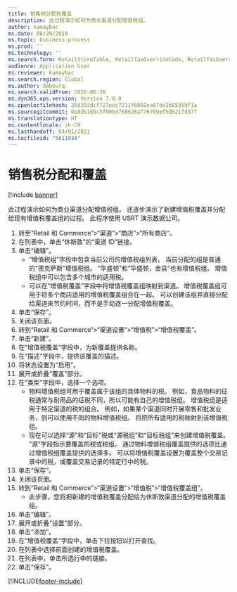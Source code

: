 ```yaml
---
title: 销售税分配和覆盖
description: 此过程演示如何为商业渠道分配增值税组。
author: kamaybac
ms.date: 08/29/2018
ms.topic: business-process
ms.prod: ''
ms.technology: ''
ms.search.form: RetailStoreTable, RetailTaxOverrideCode, RetailTaxOverrideGroup
audience: Application User
ms.reviewer: kamaybac
ms.search.region: Global
ms.author: dabourq
ms.search.validFrom: 2016-06-30
ms.dyn365.ops.version: Version 7.0.0
ms.openlocfilehash: 28d393dcf727eec7211f6092ea67de2b85359f1a
ms.sourcegitcommit: 0e8db169c3f90bd750826af76709ef5d621fd377
ms.translationtype: HT
ms.contentlocale: zh-CN
ms.lasthandoff: 04/01/2021
ms.locfileid: "5811934"
---
```

# <a name="sales-tax-assignment-and-overrides"></a> 销售税分配和覆盖

[!include [banner](../../includes/banner.md)]

此过程演示如何为商业渠道分配增值税组。 还逐步演示了新建增值税覆盖并分配给现有增值税覆盖组的过程。 此程序使用 USRT 演示数据公司。

1. 转至“Retail 和 Commerce”>“渠道”>“商店”>“所有商店”。
2. 在列表中，单击“休斯敦”的“渠道 ID”链接。
3. 单击“编辑”。
    * “增值税组”字段中包含当前公司的增值税组列表。 当前分配的组是普通的“德克萨斯”增值税组。 “华盛顿”和“华盛顿，金县”也有增值税组。 增值税组中可以包含多个城市的适用税。  
    * 可以在“增值税覆盖”字段中将增值税覆盖组映射到渠道。 增值税覆盖组可用于将多个商店适用的增值税覆盖组合在一起。 可以创建该组并直接分配给渠道来节约时间，而不是手动逐一分配增值税覆盖。  
4. 单击“保存”。
5. 关闭该页面。
6. 转到“Retail 和 Commerce”>“渠道设置”>“增值税”>“增值税覆盖”。
7. 单击“新建”。
8. 在“增值税覆盖”字段中，为新覆盖提供名称。
9. 在“描述”字段中，提供该覆盖的描述。
10. 将状态设置为“启用”。
11. 展开或折叠“覆盖”部分。
12. 在“类型”字段中，选择一个选项。
    * 物料增值税组可用于覆盖属于该组的具体物料的税。 例如，食品物料的征税通常与耐用品的征税不同，所以可能有自己的增值税组。 增值税组是适用于特定渠道的税的组合。 例如，如果某个渠道同时开展零售和批发业务，则可以使用不同的物料增值税组。 将把所有适用的税映射到该增值税组。  
    * 现在可以选择“源”和“目标”税或“源税组”和“目标税组”来创建增值税覆盖。 “源”字段指示要覆盖的税或税组。 通过物料增值税组覆盖提供的选项比通过增值税组覆盖提供的选择多。 可以将增值税覆盖设置为覆盖整个交易记录中的税，或覆盖交易记录的特定行中的税。  
13. 单击“保存”。
14. 关闭该页面。
15. 转到“Retail 和 Commerce”>“渠道设置”>“增值税”>“增值税覆盖组”。
    * 此步骤，您将把新建的增值税覆盖分配给为休斯敦渠道分配的增值税覆盖组。  
16. 单击“编辑”。
17. 展开或折叠“设置”部分。
18. 单击“添加”。
19. 在“增值税覆盖”字段中，单击下拉按钮以打开查找。
20. 在列表中选择前面创建的增值税覆盖。
21. 在列表中，单击所选行中的链接。
22. 单击“保存”。



[!INCLUDE[footer-include](../../../includes/footer-banner.md)]